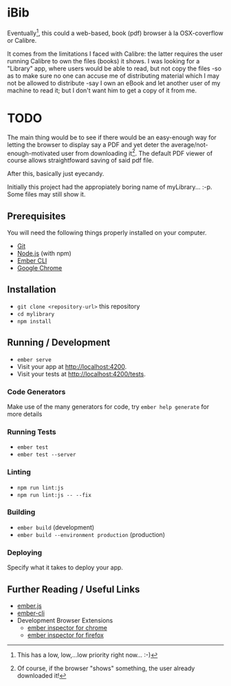 # iBib 

Eventually[^$\dagger$], this could a web-based, book (pdf) browser à la OSX-coverflow or Calibre.

It comes from the limitations I faced with Calibre: the latter requires the user running Calibre
to own the files (books) it shows. I was looking for a "Library" app, where users would be able
to read, but not copy the files -so as to make sure no one can accuse me of distributing material
which I may not be allowed to distribute -say I own an eBook and let another user of my machine
to read it; but I don't want him to get a copy of it from me.

# TODO

The main thing would be to see if there would be an easy-enough way for letting the browser to display say a PDF and
yet deter the average/not-enough-motivated user from downloading it[^$\dagger\dagger$]. The default PDF
viewer of course allows straightfoward saving of said pdf file.

After this, basically just eyecandy.

[^$\dagger$]: This has a low, low,...low priority right now... :-)
[^$\dagger\dagger$]: Of course, if the browser "shows" something, the user already downloaded it!

Initially this project had the appropiately boring name of myLibrary... :-p. Some files may still show it.

## Prerequisites

You will need the following things properly installed on your computer.

* [Git](https://git-scm.com/)
* [Node.js](https://nodejs.org/) (with npm)
* [Ember CLI](https://ember-cli.com/)
* [Google Chrome](https://google.com/chrome/)

## Installation

* `git clone <repository-url>` this repository
* `cd mylibrary`
* `npm install`

## Running / Development

* `ember serve`
* Visit your app at [http://localhost:4200](http://localhost:4200).
* Visit your tests at [http://localhost:4200/tests](http://localhost:4200/tests).

### Code Generators

Make use of the many generators for code, try `ember help generate` for more details

### Running Tests

* `ember test`
* `ember test --server`

### Linting

* `npm run lint:js`
* `npm run lint:js -- --fix`

### Building

* `ember build` (development)
* `ember build --environment production` (production)

### Deploying

Specify what it takes to deploy your app.

## Further Reading / Useful Links

* [ember.js](https://emberjs.com/)
* [ember-cli](https://ember-cli.com/)
* Development Browser Extensions
  * [ember inspector for chrome](https://chrome.google.com/webstore/detail/ember-inspector/bmdblncegkenkacieihfhpjfppoconhi)
  * [ember inspector for firefox](https://addons.mozilla.org/en-US/firefox/addon/ember-inspector/)
